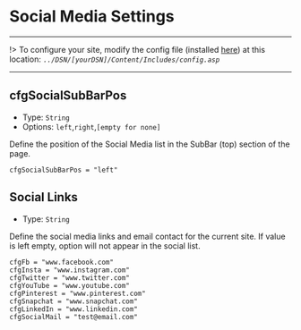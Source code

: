 # Social Media Settings
---
!> To configure your site, modify the config file (installed [here](/setup?id=installation)) at this location: *`../DSN/[yourDSN]/Content/Includes/config.asp`*

---

## cfgSocialSubBarPos
- Type: `String`
- Options: `left`,`right`,`[empty for none]`

Define the position of the Social Media list in the SubBar (top) section of the page.

    cfgSocialSubBarPos = "left"

## Social Links
- Type: `String`

Define the social media links and email contact for the current site. If value is left empty, option will not appear in the social list.

    cfgFb = "www.facebook.com"
    cfgInsta = "www.instagram.com"
    cfgTwitter = "www.twitter.com"
    cfgYouTube = "www.youtube.com"
    cfgPinterest = "www.pinterest.com"
    cfgSnapchat = "www.snapchat.com"
    cfgLinkedIn = "www.linkedin.com"
    cfgSocialMail = "test@email.com"
